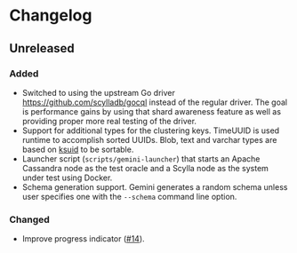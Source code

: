 # Changelog

## Unreleased

### Added

- Switched to using the upstream Go driver https://github.com/scylladb/gocql instead
  of the regular driver. The goal is performance gains by using that shard awareness
  feature as well as providing proper more real testing of the driver.
- Support for additional types for the clustering keys. TimeUUID is used runtime
  to accomplish sorted UUIDs. Blob, text and varchar types are based on
  [ksuid](https://github.com/segmentio/ksuid) to be sortable.
- Launcher script (`scripts/gemini-launcher`) that starts an Apache Cassandra
  node as the test oracle and a Scylla node as the system under test using
  Docker.
- Schema generation support. Gemini generates a random schema unless user
  specifies one with the `--schema` command line option.

### Changed

- Improve progress indicator ([#14](https://github.com/scylladb/gemini/issues/14)).
